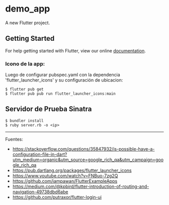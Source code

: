 # demo_app

A new Flutter project.

## Getting Started

For help getting started with Flutter, view our online
[documentation](https://flutter.io/).

### Icono de la app:

Luego de configurar pubspec.yaml con la dependencia 'flutter_launcher_icons' y su configuración de ubicacion:

    $ flutter pub get
    $ flutter pub pub run flutter_launcher_icons:main

## Servidor de Prueba Sinatra

    $ bundler install
    $ ruby server.rb -o <ip>

---

Fuentes:

+ https://stackoverflow.com/questions/35847932/is-possible-have-a-configuration-file-in-dart?utm_medium=organic&utm_source=google_rich_qa&utm_campaign=google_rich_qa
+ https://pub.dartlang.org/packages/flutter_launcher_icons
+ https://www.youtube.com/watch?v=FNBuo-7zg2Q
+ https://github.com/iampawan/FlutterExampleApps
+ https://medium.com/@kpbird/flutter-introduction-of-routing-and-navigation-49738dbd6abe
+ https://github.com/putraxor/flutter-login-ui
